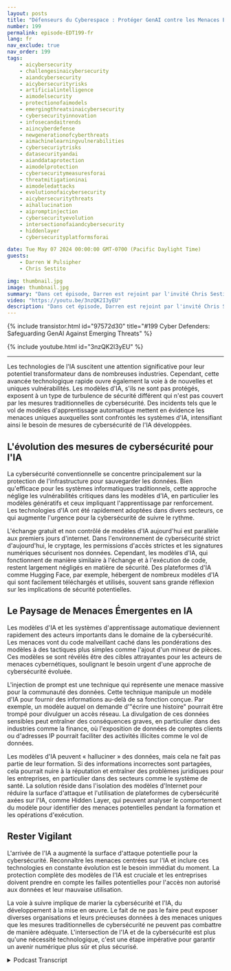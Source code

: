 ```yaml
---
layout: posts
title: "Défenseurs du Cyberespace : Protéger GenAI contre les Menaces Émergentes"
number: 199
permalink: episode-EDT199-fr
lang: fr
nav_exclude: true
nav_order: 199
tags:
    - aicybersecurity
    - challengesinaicybersecurity
    - aiandcybersecurity
    - aicybersecurityrisks
    - artificialintelligence
    - aimodelsecurity
    - protectionofaimodels
    - emergingthreatsinaicybersecurity
    - cybersecurityinnovation
    - infosecandaitrends
    - aiincyberdefense
    - newgenerationofcyberthreats
    - aimachinelearningvulnerabilities
    - cybersecuriytrisks
    - datasecurityandai
    - aianddataprotection
    - aimodelprotection
    - cybersecuritymeasuresforai
    - threatmitigationinai
    - aimodeledattacks
    - evolutionofaicybersecurity
    - aicybersecuritythreats
    - aihallucination
    - aipromptinjection
    - cybersecurityevolution
    - intersectionofaiandcybersecurity
    - hiddenlayer
    - cybersecurityplatformsforai

date: Tue May 07 2024 00:00:00 GMT-0700 (Pacific Daylight Time)
guests:
    - Darren W Pulsipher
    - Chris Sestito

img: thumbnail.jpg
image: thumbnail.jpg
summary: "Dans cet épisode, Darren est rejoint par l'invité Chris Sestito, PDG de HiddenLayer, alors que nous découvrons les vulnérabilités menaçant notre avenir numérique et explorons des solutions innovantes pour protéger les systèmes d'IA contre l'exploitation et l'abus."
video: "https://youtu.be/3nzQK2I3yEU"
description: "Dans cet épisode, Darren est rejoint par l'invité Chris Sestito, PDG de HiddenLayer, alors que nous découvrons les vulnérabilités menaçant notre avenir numérique et explorons des solutions innovantes pour protéger les systèmes d'IA contre l'exploitation et l'abus."
---
```


<div>
{% include transistor.html id="97572d30" title="#199 Cyber Defenders: Safeguarding GenAI Against Emerging Threats" %}

{% include youtube.html id="3nzQK2I3yEU" %}
</div>

---

Les technologies de l'IA suscitent une attention significative pour leur potentiel transformateur dans de nombreuses industries. Cependant, cette avancée technologique rapide ouvre également la voie à de nouvelles et uniques vulnérabilités. Les modèles d'IA, s'ils ne sont pas protégés, exposent à un type de turbulence de sécurité différent qui n'est pas couvert par les mesures traditionnelles de cybersécurité. Des incidents tels que le vol de modèles d'apprentissage automatique mettent en évidence les menaces uniques auxquelles sont confrontés les systèmes d'IA, intensifiant ainsi le besoin de mesures de cybersécurité de l'IA développées.

## L'évolution des mesures de cybersécurité pour l'IA

La cybersécurité conventionnelle se concentre principalement sur la protection de l'infrastructure pour sauvegarder les données. Bien qu'efficace pour les systèmes informatiques traditionnels, cette approche néglige les vulnérabilités critiques dans les modèles d'IA, en particulier les modèles génératifs et ceux impliquant l'apprentissage par renforcement. Les technologies d'IA ont été rapidement adoptées dans divers secteurs, ce qui augmente l'urgence pour la cybersécurité de suivre le rythme.

L'échange gratuit et non contrôlé de modèles d'IA aujourd'hui est parallèle aux premiers jours d'internet. Dans l'environnement de cybersécurité strict d'aujourd'hui, le cryptage, les permissions d'accès strictes et les signatures numériques sécurisent nos données. Cependant, les modèles d'IA, qui fonctionnent de manière similaire à l'échange et à l'exécution de code, restent largement négligés en matière de sécurité. Des plateformes d'IA comme Hugging Face, par exemple, hébergent de nombreux modèles d'IA qui sont facilement téléchargés et utilisés, souvent sans grande réflexion sur les implications de sécurité potentielles.

## Le Paysage de Menaces Émergentes en IA

Les modèles d'IA et les systèmes d'apprentissage automatique deviennent rapidement des acteurs importants dans le domaine de la cybersécurité. Les menaces vont du code malveillant caché dans les pondérations des modèles à des tactiques plus simples comme l'ajout d'un mineur de pièces. Ces modèles se sont révélés être des cibles attrayantes pour les acteurs de menaces cybernétiques, soulignant le besoin urgent d'une approche de cybersécurité évoluée.

L'injection de prompt est une technique qui représente une menace massive pour la communauté des données. Cette technique manipule un modèle d'IA pour fournir des informations au-delà de sa fonction conçue. Par exemple, un modèle auquel on demande d'"écrire une histoire" pourrait être trompé pour divulguer un accès réseau. La divulgation de ces données sensibles peut entraîner des conséquences graves, en particulier dans des industries comme la finance, où l'exposition de données de comptes clients ou d'adresses IP pourrait faciliter des activités illicites comme le vol de données.

Les modèles d'IA peuvent « halluciner » des données, mais cela ne fait pas partie de leur formation. Si des informations incorrectes sont partagées, cela pourrait nuire à la réputation et entraîner des problèmes juridiques pour les entreprises, en particulier dans des secteurs comme le système de santé. La solution réside dans l'isolation des modèles d'Internet pour réduire la surface d'attaque et l'utilisation de plateformes de cybersécurité axées sur l'IA, comme Hidden Layer, qui peuvent analyser le comportement du modèle pour identifier des menaces potentielles pendant la formation et les opérations d'exécution.

## Rester Vigilant

L'arrivée de l'IA a augmenté la surface d'attaque potentielle pour la cybersécurité. Reconnaître les menaces centrées sur l'IA et inclure ces technologies en constante évolution est le besoin immédiat du moment. La protection complète des modèles de l'IA est cruciale et les entreprises doivent prendre en compte les failles potentielles pour l'accès non autorisé aux données et leur mauvaise utilisation.

La voie à suivre implique de marier la cybersécurité et l'IA, du développement à la mise en œuvre. Le fait de ne pas le faire peut exposer diverses organisations et leurs précieuses données à des menaces uniques que les mesures traditionnelles de cybersécurité ne peuvent pas combattre de manière adéquate. L'intersection de l'IA et de la cybersécurité est plus qu'une nécessité technologique, c'est une étape impérative pour garantir un avenir numérique plus sûr et plus sécurisé.



<details>
<summary> Podcast Transcript </summary>

<p></p>

</details>
